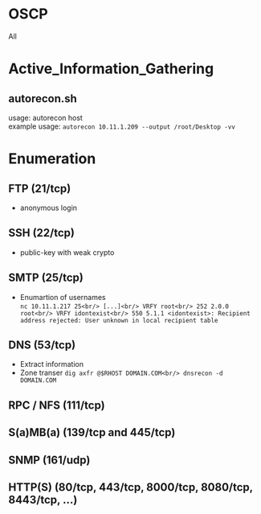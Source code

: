 # OSCP
All

# Active_Information_Gathering
## autorecon.sh
usage:
autorecon host<br/>
example usage:
`autorecon 10.11.1.209 --output /root/Desktop -vv`
# Enumeration

## FTP (21/tcp)
* anonymous login
## SSH (22/tcp)
* public-key with weak crypto
## SMTP (25/tcp)
* Enumartion of usernames<br/> 
`nc 10.11.1.217 25<br/>
[...]<br/>
VRFY root<br/>
252 2.0.0 root<br/>
VRFY idontexist<br/>
550 5.1.1 <idontexist>: Recipient address rejected: User unknown in local recipient table`
## DNS (53/tcp)
* Extract information
* Zone transer
`dig axfr @$RHOST DOMAIN.COM<br/>
dnsrecon -d DOMAIN.COM`
## RPC / NFS (111/tcp)
## S(a)MB(a) (139/tcp and 445/tcp)
## SNMP (161/udp)
## HTTP(S) (80/tcp, 443/tcp, 8000/tcp, 8080/tcp, 8443/tcp, …)


